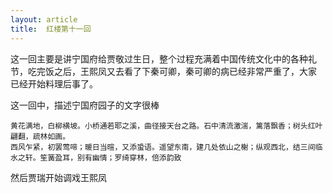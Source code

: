 ```yaml
---
layout: article
title:  红楼第十一回
---
```


这一回主要是讲宁国府给贾敬过生日，整个过程充满着中国传统文化中的各种礼节，吃完饭之后，王熙凤又去看了下秦可卿，秦可卿的病已经非常严重了，大家
已经开始料理后事了。

这一回中，描述宁国府园子的文字很棒

```
黄花满地，白柳横坡。小桥通若耶之溪，曲径接天台之路。石中清流激湍，篱落飘香；树头红叶翩翻，疏林如画。
西风乍紧，初罢莺啼；暖日当暄，又添蛩语。遥望东南，建几处依山之榭；纵观西北，结三间临水之轩。笙簧盈耳，别有幽情；罗绮穿林，倍添韵致
```

然后贾瑞开始调戏王熙凤